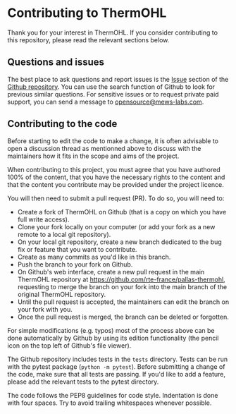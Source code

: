 <!--
SPDX-FileCopyrightText: 2025 RTE (https://www.rte-france.com)

This Source Code Form is subject to the terms of the Mozilla Public
License, v. 2.0. If a copy of the MPL was not distributed with this
file, You can obtain one at http://mozilla.org/MPL/2.0/.
SPDX-License-Identifier: MPL-2.0
-->

# Contributing to ThermOHL

Thank you for your interest in ThermOHL.
If you consider contributing to this repository, please read the relevant sections below.

## Questions and issues

The best place to ask questions and report issues is the [Issue](https://github.com/rte-france/pallas-thermohl/issues/) section of the [Github repository](https://github.com/rte-france/pallas-thermohl).
You can use the search function of Github to look for previous similar questions.
For sensitive issues or to request private paid support, you can send a message to <opensource@mews-labs.com>.

## Contributing to the code

Before starting to edit the code to make a change, it is often advisable to open a discussion thread as mentionned above to discuss with the maintainers how it fits in the scope and aims of the project.

When contributing to this project, you must agree that you have authored 100% of the content, that you have the necessary rights to the content and that the content you contribute may be provided under the project licence.

You will then need to submit a pull request (PR). To do so, you will need to:
- Create a fork of ThermOHL on Github (that is a copy on which you have full write access).
- Clone your fork locally on your computer (or add your fork as a new remote to a local git repository).
- On your local git repository, create a new branch dedicated to the bug fix or feature that you want to contribute.
- Create as many commits as you'd like in this branch.
- Push the branch to your fork on Github.
- On Github's web interface, create a new pull request in the main ThermOHL repository at https://github.com/rte-france/pallas-thermohl, requesting to merge the branch on your fork into the main branch of the original ThermOHL repository.
- Until the pull request is accepted, the maintainers can edit the branch on your fork with you.
- Once the pull request is merged, the branch can be deleted or forgotten.

For simple modifications (e.g. typos) most of the process above can be done automatically by Github by using its edition functionality (the pencil icon on the top left of Github's file viewer).

The Github repository includes tests in the `tests` directory. Tests can be run with the pytest package (`python -m pytest`). Before submitting a change of the code, make sure that all tests are passing. If you'd like to add a feature, please add the relevant tests to the pytest directory.

The code follows the PEP8 guidelines for code style. Indentation is done with four spaces. Try to avoid trailing whitespaces whenever possible.

